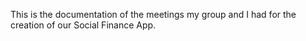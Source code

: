 This is the documentation of the meetings my group and I had for the creation of our Social Finance App.
